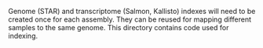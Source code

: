 Genome (STAR) and transcriptome (Salmon, Kallisto) indexes will need to be created once for each assembly. They can be reused for mapping different samples to the same genome. This directory contains code used for indexing. 

